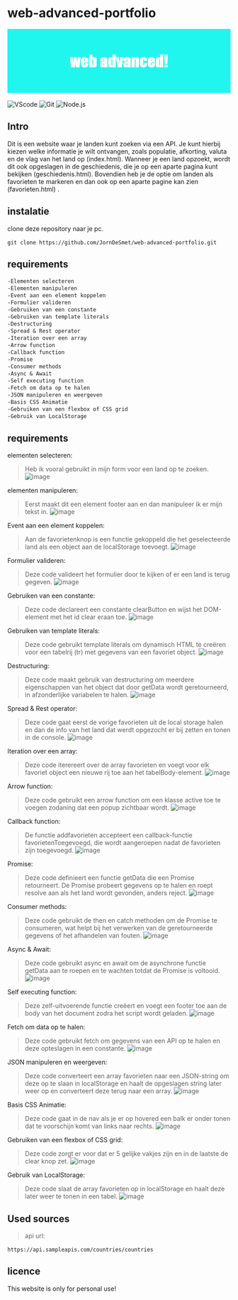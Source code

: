 # web-advanced-portfolio
![web advnanced banner!](web_advanced!.png)

![VScode](https://img.shields.io/badge/VScode-v1.89-blue?style=for-the-badge&logo=visual-studio-code&logoColor=white&labelColor=000000)
![Git](https://img.shields.io/badge/Git-v2.45.2-gray?style=for-the-badge&logo=git&logoColor=white&labelColor=000000)
![Node.js](https://img.shields.io/badge/Node.js-v10.7.0-green?style=for-the-badge&logo=node.js&logoColor=white&labelColor=000000)

## Intro
Dit is een website waar je landen kunt zoeken via een API. Je kunt hierbij kiezen welke informatie je wilt ontvangen, zoals populatie, afkorting, valuta en de vlag van het land op (index.html). Wanneer je een land opzoekt, wordt dit ook opgeslagen in de geschiedenis, die je op een aparte pagina kunt bekijken (geschiedenis.html). Bovendien heb je de optie om landen als favorieten te markeren en dan ook op een aparte pagine kan zien (favorieten.html) .

## instalatie
clone deze repository naar je pc.
```
git clone https://github.com/JornDeSmet/web-advanced-portfolio.git
```

## requirements
    -Elementen selecteren
    -Elementen manipuleren
    -Event aan een element koppelen
    -Formulier valideren
    -Gebruiken van een constante
    -Gebruiken van template literals
    -Destructuring
    -Spread & Rest operator
    -Iteration over een array
    -Arrow function
    -Callback function
    -Promise
    -Consumer methods
    -Async & Await
    -Self executing function
    -Fetch om data op te halen
    -JSON manipuleren en weergeven
    -Basis CSS Animatie
    -Gebruiken van een flexbox of CSS grid
    -Gebruik van LocalStorage

## requirements
elementen selecteren:
>Heb ik vooral gebruikt in mijn form voor een land op te zoeken.
>![image](https://github.com/JornDeSmet/web-advanced-portfolio/assets/117446313/ea6ccac9-2907-48df-990b-c1fa5b4c7beb)

elementen manipuleren:
>Eerst maakt dit een element footer aan en dan manipuleer ik er mijn tekst in.
>![image](https://github.com/JornDeSmet/web-advanced-portfolio/assets/117446313/0bb8bf6c-2941-481a-b16e-11a563883298)


Event aan een element koppelen:
>Aan de favorietenknop is een functie gekoppeld die het geselecteerde land als een object aan de localStorage toevoegt.
>![image](https://github.com/JornDeSmet/web-advanced-portfolio/assets/117446313/9850aea9-4669-43a7-83a5-c2aec9aa24e0)


Formulier valideren:
>Deze code valideert het formulier door te kijken of er een land is terug gegeven.
>![image](https://github.com/JornDeSmet/web-advanced-portfolio/assets/117446313/d1dbe6d8-2863-468e-94cb-131febdc859e)


Gebruiken van een constante:
>Deze code declareert een constante clearButton en wijst het DOM-element met het id clear eraan toe.
>![image](https://github.com/JornDeSmet/web-advanced-portfolio/assets/117446313/351f9f37-5105-4f9c-b78f-be7700c2f8c6)


Gebruiken van template literals:
>Deze code gebruikt template literals om dynamisch HTML te creëren voor een tabelrij (tr) met gegevens van een favoriet object.
>![image](https://github.com/JornDeSmet/web-advanced-portfolio/assets/117446313/c4a796a6-4244-4d8d-8168-fe6acd5841a9)


Destructuring:
>Deze code maakt gebruik van destructuring om meerdere eigenschappen van het object dat door getData wordt geretourneerd, in afzonderlijke variabelen te halen.
>![image](https://github.com/JornDeSmet/web-advanced-portfolio/assets/117446313/b2c5aaa7-858c-4fef-8638-4b9bf4be8861)


Spread & Rest operator:
>Deze code gaat eerst de vorige favorieten uit de local storage halen en dan de info van het land dat werdt opgezocht er bij zetten en tonen in de console.
>![image](https://github.com/JornDeSmet/web-advanced-portfolio/assets/117446313/44e6ae26-ddda-48fe-b9a2-7beb01c71a4f)


Iteration over een array:
>Deze code iterereert over de array favorieten en voegt voor elk favoriet object een nieuwe rij toe aan het tabelBody-element.
>![image](https://github.com/JornDeSmet/web-advanced-portfolio/assets/117446313/c66290df-9488-472d-be43-bbb984a54f78)


Arrow function:
>Deze code gebruikt een arrow function om een klasse active toe te voegen zodaning dat een popup zichtbaar wordt.
>![image](https://github.com/JornDeSmet/web-advanced-portfolio/assets/117446313/efeaee9a-20b9-4f41-877c-6062cd914371)

 Callback function:
 >De functie addfavorieten accepteert een callback-functie favorietenToegevoegd, die wordt aangeroepen nadat de favorieten zijn toegevoegd.
 >![image](https://github.com/JornDeSmet/web-advanced-portfolio/assets/117446313/26ec2ffb-4bf6-43eb-9f95-57e421a6c88c)


Promise:
 >Deze code definieert een functie getData die een Promise retourneert. De Promise probeert gegevens op te halen en roept resolve aan als het land wordt gevonden, anders reject.
 >![image](https://github.com/JornDeSmet/web-advanced-portfolio/assets/117446313/2078fb86-4a74-4c93-a18f-ba46ec34cc7f)


Consumer methods:
>Deze code gebruikt de then en catch methoden om de Promise te consumeren, wat helpt bij het verwerken van de geretourneerde gegevens of het afhandelen van fouten.
>![image](https://github.com/JornDeSmet/web-advanced-portfolio/assets/117446313/22135f4c-d5e3-400e-a8c8-5cf9d503b1e4)


Async & Await:
>Deze code gebruikt async en await om de asynchrone functie getData aan te roepen en te wachten totdat de Promise is voltooid.
>![image](https://github.com/JornDeSmet/web-advanced-portfolio/assets/117446313/df9fb0d7-e4d2-417d-9268-e94f2c1bce22)


Self executing function:
>Deze zelf-uitvoerende functie creëert en voegt een footer toe aan de body van het document zodra het script wordt geladen.
>![image](https://github.com/JornDeSmet/web-advanced-portfolio/assets/117446313/63edefdb-19f1-4ecd-86b5-165fc02dc5cb)


Fetch om data op te halen:
>Deze code gebruikt fetch om gegevens van een API op te halen en deze opteslagen in een constante.
>![image](https://github.com/JornDeSmet/web-advanced-portfolio/assets/117446313/3866e9b0-20b4-48a9-9c04-d36f51dcf500)


JSON manipuleren en weergeven:
>Deze code converteert een array favorieten naar een JSON-string om deze op te slaan in localStorage en haalt de opgeslagen string later weer op en converteert deze terug naar een array.
>![image](https://github.com/JornDeSmet/web-advanced-portfolio/assets/117446313/c2e94d3a-a9d8-4ab3-95c5-d0f3eb316198)


Basis CSS Animatie:
>Deze code gaat in de nav als je er op hovered een balk er onder tonen dat te voorschijn komt van links naar rechts.
>![image](https://github.com/JornDeSmet/web-advanced-portfolio/assets/117446313/47d655ab-eea7-4cb2-96d1-22e3efbb584c)


Gebruiken van een flexbox of CSS grid:
>Deze code zorgt er voor dat er 5 gelijke vakjes zijn en in de laatste de clear knop zet.
>![image](https://github.com/JornDeSmet/web-advanced-portfolio/assets/117446313/fe218685-d8fe-4396-b34a-0fd359251282)


Gebruik van LocalStorage:
>Deze code slaat de array favorieten op in localStorage en haalt deze later weer te tonen in een tabel.
>![image](https://github.com/JornDeSmet/web-advanced-portfolio/assets/117446313/88b6a6de-6a86-41ac-8e42-a924dc997f41)

## Used sources
>api url:
```
https://api.sampleapis.com/countries/countries
```

## licence
This website is only for personal use!
